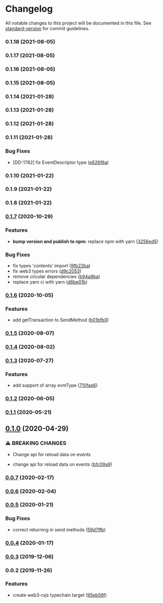 # Changelog

All notable changes to this project will be documented in this file. See [standard-version](https://github.com/conventional-changelog/standard-version) for commit guidelines.

### 0.1.18 (2021-08-05)

### 0.1.17 (2021-08-05)

### 0.1.16 (2021-08-05)

### 0.1.15 (2021-08-05)

### 0.1.14 (2021-01-28)

### 0.1.13 (2021-01-28)

### 0.1.12 (2021-01-28)

### 0.1.11 (2021-01-28)


### Bug Fixes

* [DD-1782] fix EventDescriptor type ([e626f6a](https://github.com/akropolisio/typechain-target-web3-rxjs/commit/e626f6a7e88f0421922cfa404aed7ef650cc6d9b))

### 0.1.10 (2021-01-22)

### 0.1.9 (2021-01-22)

### 0.1.8 (2021-01-22)

### [0.1.7](https://github.com/akropolisio/typechain-target-web3-rxjs/compare/v0.1.6...v0.1.7) (2020-10-29)


### Features

* **bump version and publish to npm:** replace npm with yarn ([3256ed5](https://github.com/akropolisio/typechain-target-web3-rxjs/commit/3256ed5f2fba9c15ce38771689045cec8c3d651c))


### Bug Fixes

* fix types 'contents' import ([9fb22ba](https://github.com/akropolisio/typechain-target-web3-rxjs/commit/9fb22ba22b1dccbb77a76bf929f6c2102cf957ee))
* fix web3 types errors ([d9c2053](https://github.com/akropolisio/typechain-target-web3-rxjs/commit/d9c2053766908d115e821aaac8977d20c0d55abb))
* remove circular dependencies ([b94a9ba](https://github.com/akropolisio/typechain-target-web3-rxjs/commit/b94a9ba12398b742984fadc6048db629f26ab13c))
* replace yarn ci with yarn ([d6be01b](https://github.com/akropolisio/typechain-target-web3-rxjs/commit/d6be01b5c628aef790c563d9ad90212dde0afcdd))

### [0.1.6](https://github.com/akropolisio/typechain-target-web3-rxjs/compare/v0.1.5...v0.1.6) (2020-10-05)


### Features

* add getTransaction to SendMethod ([b01bfb0](https://github.com/akropolisio/typechain-target-web3-rxjs/commit/b01bfb0f3437464094d0271a2bff0adee8c67a12))

### [0.1.5](https://github.com/akropolisio/typechain-target-web3-rxjs/compare/v0.1.4...v0.1.5) (2020-08-07)

### [0.1.4](https://github.com/akropolisio/typechain-target-web3-rxjs/compare/v0.1.3...v0.1.4) (2020-08-02)

### [0.1.3](https://github.com/akropolisio/typechain-target-web3-rxjs/compare/v0.1.2...v0.1.3) (2020-07-27)


### Features

* add support of array evmType ([710fae6](https://github.com/akropolisio/typechain-target-web3-rxjs/commit/710fae6d3954944fa432ea1b9bf11d478fec4923))

### [0.1.2](https://github.com/akropolisio/typechain-target-web3-rxjs/compare/v0.1.1...v0.1.2) (2020-06-05)

### [0.1.1](https://github.com/akropolisio/typechain-target-web3-rxjs/compare/v0.1.0...v0.1.1) (2020-05-21)

## [0.1.0](https://github.com/akropolisio/typechain-target-web3-rxjs/compare/v0.0.7...v0.1.0) (2020-04-29)


### ⚠ BREAKING CHANGES

* Change api for reload data on events

* change api for reload data on events ([bfc09a9](https://github.com/akropolisio/typechain-target-web3-rxjs/commit/bfc09a938be5d0a6f6f779e765d4ad6f9cfe91b3))

### [0.0.7](https://github.com/akropolisio/typechain-target-web3-rxjs/compare/v0.0.6...v0.0.7) (2020-02-17)

### [0.0.6](https://github.com/akropolisio/typechain-target-web3-rxjs/compare/v0.0.5...v0.0.6) (2020-02-04)

### [0.0.5](https://github.com/akropolisio/typechain-target-web3-rxjs/compare/v0.0.4...v0.0.5) (2020-01-21)


### Bug Fixes

* correct returning in send methods ([59d7ffb](https://github.com/akropolisio/typechain-target-web3-rxjs/commit/59d7ffbb92f638475ad23c041ad03a0419bee30e))

### [0.0.4](https://github.com/akropolisio/typechain-target-web3-rxjs/compare/v0.0.3...v0.0.4) (2020-01-17)

### [0.0.3](https://github.com/akropolisio/typechain-target-web3-rxjs/compare/v0.0.2...v0.0.3) (2019-12-06)

### 0.0.2 (2019-11-26)


### Features

* create web3-rxjs typechain target ([95eb59f](https://github.com/akropolisio/typechain-target-web3-rxjs/commit/95eb59fa013f26a7acefd0df2a2ef223ac72e3fb))
